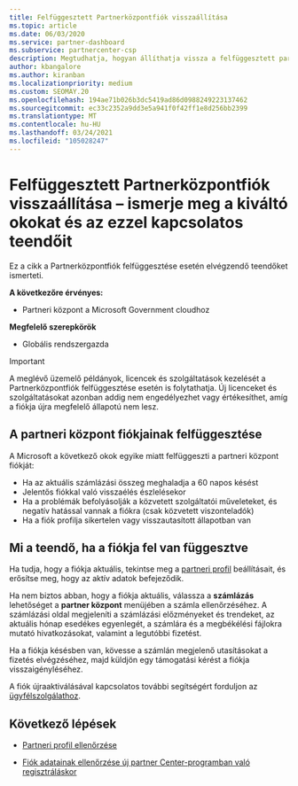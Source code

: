 ```yaml
---
title: Felfüggesztett Partnerközpontfiók visszaállítása
ms.topic: article
ms.date: 06/03/2020
ms.service: partner-dashboard
ms.subservice: partnercenter-csp
description: Megtudhatja, hogyan állíthatja vissza a felfüggesztett partneri központ fiókját, a partneri fiókok felfüggesztését, valamint azt, hogy miként használhatja a fiókját a felfüggesztés során.
author: kbangalore
ms.author: kiranban
ms.localizationpriority: medium
ms.custom: SEOMAY.20
ms.openlocfilehash: 194ae71b026b3dc5419ad86d0988249223137462
ms.sourcegitcommit: ec33c2352a9dd3e5a941f0f42ff1e8d256bb2399
ms.translationtype: MT
ms.contentlocale: hu-HU
ms.lasthandoff: 03/24/2021
ms.locfileid: "105028247"
---
```

# <a name="restore-a-suspended-partner-center-account---learn-why-it-happens-and-what-to-do-about-it"></a>Felfüggesztett Partnerközpontfiók visszaállítása – ismerje meg a kiváltó okokat és az ezzel kapcsolatos teendőit

Ez a cikk a Partnerközpontfiók felfüggesztése esetén elvégzendő teendőket ismerteti.

**A következőre érvényes:**

- Partneri központ a Microsoft Government cloudhoz

**Megfelelő szerepkörök**

- Globális rendszergazda


> [!IMPORTANT]  
> A meglévő üzemelő példányok, licencek és szolgáltatások kezelését a Partnerközpontfiók felfüggesztése esetén is folytathatja. Új licenceket és szolgáltatásokat azonban addig nem engedélyezhet vagy értékesíthet, amíg a fiókja újra megfelelő állapotú nem lesz.

## <a name="why-partner-center-accounts-are-suspended"></a>A partneri központ fiókjainak felfüggesztése

A Microsoft a következő okok egyike miatt felfüggeszti a partneri központ fiókját:

- Ha az aktuális számlázási összeg meghaladja a 60 napos késést
- Jelentős fiókkal való visszaélés észlelésekor
- Ha a problémák befolyásolják a közvetett szolgáltatói műveleteket, és negatív hatással vannak a fiókra (csak közvetett viszonteladók)
- Ha a fiók profilja sikertelen vagy visszautasított állapotban van

## <a name="what-to-do-if-your-account-is-suspended"></a>Mi a teendő, ha a fiókja fel van függesztve

Ha tudja, hogy a fiókja aktuális, tekintse meg a [partneri profil](https://partner.microsoft.com/pcv/accountsettings/partnerprofile) beállításait, és erősítse meg, hogy az aktív adatok befejeződik. 

Ha nem biztos abban, hogy a fiókja aktuális, válassza a **számlázás** lehetőséget a **partner központ** menüjében a számla ellenőrzéséhez. A számlázási oldal megjeleníti a számlázási előzményeket és trendeket, az aktuális hónap esedékes egyenlegét, a számlára és a megbékélési fájlokra mutató hivatkozásokat, valamint a legutóbbi fizetést.

Ha a fiókja késésben van, kövesse a számlán megjelenő utasításokat a fizetés elvégzéséhez, majd küldjön egy támogatási kérést a fiókja visszaigényléséhez. 

A fiók újraaktiválásával kapcsolatos további segítségért forduljon az [ügyfélszolgálathoz](https://partner.microsoft.com/dashboard/support/csp/servicerequests/create).

## <a name="next-steps"></a>Következő lépések

- [Partneri profil ellenőrzése](update-your-partner-profile.md)

- [Fiók adatainak ellenőrzése új partner Center-programban való regisztráláskor](verification-responses.md)
